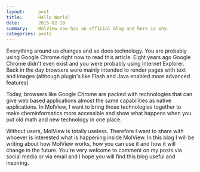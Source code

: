 ```yaml
---
layout:     post
title:      Hello World!
date:       2015-02-18
summary:    MolView now has an official blog and here is why.
categories: posts
---
```


Everything around us changes and so does technology. You are probably using Google Chrome
right now to read this article. Eight years ago Google Chrome didn't even exist
and you were probably using Internet Explorer. Back in the day browsers were
mainly intended to render pages with text and images (although plugin's like
Flash and Java enabled more advanced features)

Today, browsers like Google Chrome are packed with technologies that can give
web based applications almost the same capabilities as native applications.
In MolView, I want to bring those technologies together to make cheminformatics
more accessible and show what happens when you put old math and new technology
in one place.

Without users, MolView is totally useless. Therefore I want to share with whoever
is interested what is happening inside MolView. In this blog I will be writing
about how MolView works, how you can use it and how it will change in the future.
You're very welcome to comment on my posts via social media or via email and I
hope you will find this blog useful and inspiring.
